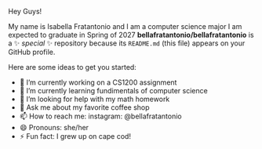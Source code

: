 Hey Guys!

My name is Isabella Fratantonio and I am a computer science major
I am expected to graduate in Spring of 2027
**bellafratantonio/bellafratantonio** is a ✨ _special_ ✨ repository because its `README.md` (this file) appears on your GitHub profile.

Here are some ideas to get you started:

- 🔭 I’m currently working on a CS1200 assignment 
- 🌱 I’m currently learning fundimentals of computer science
- 🤔 I’m looking for help with my math homework
- 💬 Ask me about my favorite coffee shop
- 📫 How to reach me: instagram: @bellafratantonio
- 😄 Pronouns: she/her
- ⚡ Fun fact: I grew up on cape cod!
